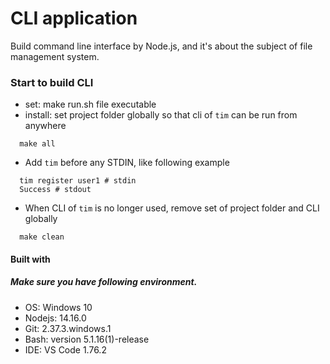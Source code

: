 # CLI application

Build command line interface by Node.js, and it's about the subject of file management system.

### Start to build CLI

- set: make run.sh file executable
- install: set project folder globally so that cli of `tim` can be run from anywhere

```
  make all
```

- Add `tim` before any STDIN, like following example

```
  tim register user1 # stdin
  Success # stdout
```

- When CLI of `tim` is no longer used, remove set of project folder and CLI globally

```
  make clean
```

#### Built with

##### Make sure you have following environment.

- OS: Windows 10
- Nodejs: 14.16.0
- Git: 2.37.3.windows.1
- Bash: version 5.1.16(1)-release
- IDE: VS Code 1.76.2
